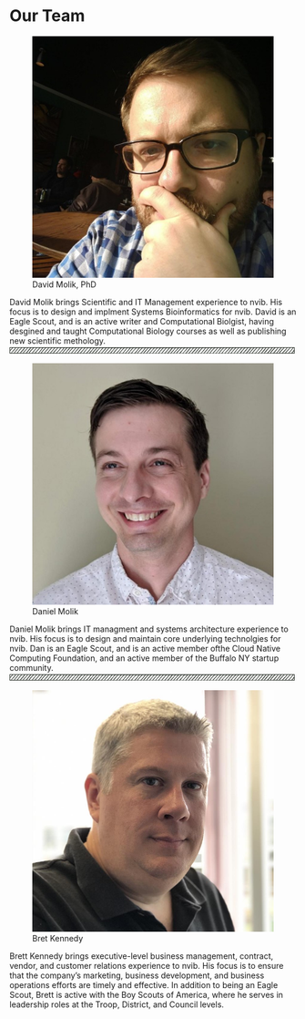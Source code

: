 <link rel="stylesheet" href="/assets/css/styles.css">
<script src="/assets/js/document_include.js"></script> 

<h1>Our Team</h1>

  <figure>
    <img src="/assets/team/dave.jpg" alt="David Molik">
    <figcaption>David Molik, PhD</figcaption>
  </figure>
David Molik brings Scientific and IT Management experience to nvib. His focus is to design and implment Systems Bioinformatics for nvib. David is an Eagle Scout, and is an active writer and Computational Biolgist, having desgined and taught Computational Biology courses as well as publishing new scientific methology.

<img src="/assets/box.png">

  <figure>
    <img src="/assets/team/dan.jpg" alt="Daniel Molik">
    <figcaption>Daniel Molik</figcaption>
  </figure>
Daniel Molik brings IT managment and systems architecture experience to nvib. His focus is to design and maintain core underlying technolgies for nvib. Dan is an Eagle Scout, and is an active member ofthe Cloud Native Computing Foundation, and an active member of the Buffalo NY startup community.

<img src="/assets/box.png">

  <figure>
    <img src="/assets/team/brett.jpg" alt="Brett Kennedy">
    <figcaption>Bret Kennedy</figcaption>
  </figure>
Brett Kennedy brings executive-level business management, contract, vendor, and customer relations experience to nvib. His focus is to ensure that the company’s marketing, business development, and business operations efforts are timely and effective. In addition to being an Eagle Scout, Brett is active with the Boy Scouts of America, where he serves in leadership roles at the Troop, District, and Council levels.


<script>
document.include('/assets/menu.html')
</script>
